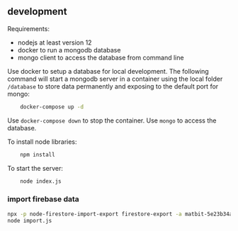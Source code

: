 ## development
Requirements:

* nodejs at least version 12
* docker to run a mongodb database
* mongo client to access the database from command line

Use docker to setup a database for local development.
The following command will start a mongodb server in a container using the local folder `/database` to store data permanently and exposing to the default port for mongo:
```bash
    docker-compose up -d
```
Use `docker-compose down` to stop the container. Use `mongo` to access the database.

To install node libraries:
```bash
    npm install
```
To start the server:
```bash
    node index.js
```

### import firebase data

```bash
npx -p node-firestore-import-export firestore-export -a matbit-5e23b34aa561.json -b backup.json
node import.js
```

